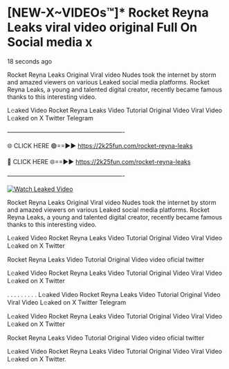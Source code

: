 # [NEW-X~VIDEOs™]* Rocket Reyna Leaks viral video original Full On Social media x

18 seconds ago

Rocket Reyna Leaks Original Viral video Nudes took the internet by storm and amazed viewers on various Leaked social media platforms. Rocket Reyna Leaks, a young and talented digital creator, recently became famous thanks to this interesting video.

L𝚎aked Video Rocket Reyna Leaks Video Tutorial Original Video Viral Video L𝚎aked on X Twitter Telegram

———————————————————-

🌐 CLICK HERE 🟢==►► https://2k25fun.com/rocket-reyna-leaks

🔴 CLICK HERE 🌐==►► https://2k25fun.com/rocket-reyna-leaks

———————————————————-

[![Watch Leaked Video](https://miro.medium.com/v2/resize:fit:828/format:webp/1*cilzJN44JGOrTw9NJCrNHA.gif "Watch Leaked Video")](https://2k25fun.com/rocket-reyna-leaks)

Rocket Reyna Leaks Original Viral video Nudes took the internet by storm and amazed viewers on various Leaked social media platforms. Rocket Reyna Leaks, a young and talented digital creator, recently became famous thanks to this interesting video.

L𝚎aked Video Rocket Reyna Leaks Video Tutorial Original Video Viral Video L𝚎aked on X Twitter

Rocket Reyna Leaks Video Tutorial Original Video video oficial twitter

L𝚎aked Video Rocket Reyna Leaks Video Tutorial Original Video Viral Video L𝚎aked on X Twitter

. . . . . . . . . L𝚎aked Video Rocket Reyna Leaks Video Tutorial Original Video Viral Video L𝚎aked on X Twitter Telegram

L𝚎aked Video Rocket Reyna Leaks Video Tutorial Original Video Viral Video L𝚎aked on X Twitter

Rocket Reyna Leaks Video Tutorial Original Video video oficial twitter

L𝚎aked Video Rocket Reyna Leaks Video Tutorial Original Video Viral Video L𝚎aked on X Twitter.